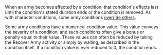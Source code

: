 When an army becomes affected by a condition, that condition's effects last until the condition's stated duration ends or the condition is removed. As with character conditions, some army conditions [override others](https://2e.aonprd.com/Rules.aspx?ID=774).  
  
Some army conditions have a numerical condition value. This value conveys the severity of a condition, and such conditions often give a bonus or penalty equal to their value. These values can often be reduced by taking the Recover Army activity or simply by waiting, as described in the condition itself. If a condition value is ever reduced to 0, the condition ends.